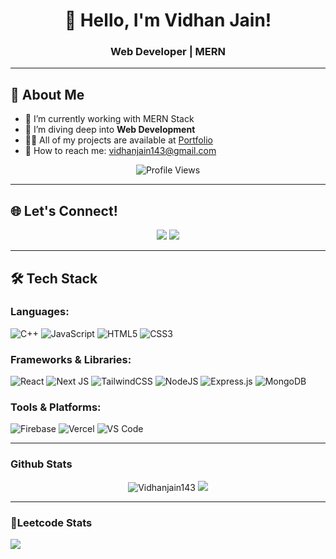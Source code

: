 <h1 align="center">👋 Hello, I'm Vidhan Jain!</h1>
<h3 align="center">Web Developer | MERN </h3>

---

## 🚀 About Me
 
- 🔭 I’m currently working with MERN Stack
- 🌱 I’m diving deep into **Web Development**
- 👨‍💻 All of my projects are available at [Portfolio](https://portfolio-vidhanjain143s-projects.vercel.app/)
- 💌 How to reach me: <a href="mailto:vidhanjain143@gmail.com@gmail.com">vidhanjain143@gmail.com</a>

<p align="center">
  <img src="https://komarev.com/ghpvc/?username=Vidhanjain143&label=Profile%20views&color=0e75b6&style=flat" alt="Profile Views">
</p>

--- 

## 🌐 Let's Connect!

<p align="center">
  <a href="https://linkedin.com/in/vidhan-jain-3574471a8/"><img src="https://img.shields.io/badge/LinkedIn-%230077B5.svg?logo=linkedin&logoColor=white"></a>
  <a href="https://twitter.com/VidhanJain18"><img src="https://img.shields.io/badge/Twitter-%23E60023.svg?logo=Twitter&logoColor=white"></a>
</p>

---

## 🛠️ Tech Stack

### Languages:
![C++](https://img.shields.io/badge/c++-%2300599C.svg?style=for-the-badge&logo=c%2B%2B&logoColor=white)
![JavaScript](https://img.shields.io/badge/javascript-%23323330.svg?style=for-the-badge&logo=javascript&logoColor=%23F7DF1E)
![HTML5](https://img.shields.io/badge/html5-%23E34F26.svg?style=for-the-badge&logo=html5&logoColor=white)
![CSS3](https://img.shields.io/badge/css3-%231572B6.svg?style=for-the-badge&logo=css3&logoColor=white)

### Frameworks & Libraries:
![React](https://img.shields.io/badge/react-%2320232a.svg?style=for-the-badge&logo=react&logoColor=%2361DAFB)
![Next JS](https://img.shields.io/badge/Next-black?style=for-the-badge&logo=next.js&logoColor=white)
![TailwindCSS](https://img.shields.io/badge/tailwindcss-%2338B2AC.svg?style=for-the-badge&logo=tailwind-css&logoColor=white)
![NodeJS](https://img.shields.io/badge/node.js-6DA55F?style=for-the-badge&logo=node.js&logoColor=white)
![Express.js](https://img.shields.io/badge/express.js-%23404d59.svg?style=for-the-badge&logo=express&logoColor=%2361DAFB)
![MongoDB](https://img.shields.io/badge/MongoDB-%234ea94b.svg?style=for-the-badge&logo=mongodb&logoColor=white)

### Tools & Platforms:
![Firebase](https://img.shields.io/badge/firebase-%23039BE5.svg?style=for-the-badge&logo=firebase)
![Vercel](https://img.shields.io/badge/vercel-%23000000.svg?style=for-the-badge&logo=vercel&logoColor=white)
![VS Code](https://img.shields.io/badge/Visual%20Studio%20Code-0078d7.svg?style=for-the-badge&logo=visual-studio-code&logoColor=white)

---
### Github Stats
<p align="center">
  <img src="https://github-readme-stats.vercel.app/api?username=Vidhanjain143&theme=dark&show_icons=true&locale=en" alt="Vidhanjain143">
  <img src="https://github-readme-streak-stats.herokuapp.com/?user=Vidhanjain143&theme=dark&hide_border=false">
</p>

---
### 📘Leetcode Stats
<p>
<img src="https://leetcard.jacoblin.cool/Vidhan_Jain?theme=dark&font=Fjalla%20One">
</p>
